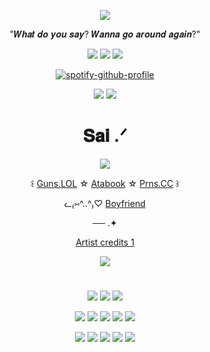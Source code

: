 <div align="center">

![](https://komarev.com/ghpvc/?username=Nintenduu&color=ac1c15&style=for-the-badge&label=Mangos)


"𝑾𝒉𝒂𝒕 𝒅𝒐 𝒚𝒐𝒖 𝒔𝒂𝒚? 𝑾𝒂𝒏𝒏𝒂 𝒈𝒐 𝒂𝒓𝒐𝒖𝒏𝒅 𝒂𝒈𝒂𝒊𝒏?"


<img src="https://64.media.tumblr.com/ea54b63d80b9f558b97e379481022bb0/62d72196e7fb1e6c-61/s100x200/8d421d42e1a881cf674a04acb7bbe075aeea9b0f.pnj">  <img src="https://64.media.tumblr.com/c65da7774f2f1469827e75aef5b2398c/9fc22cea9f38b6f8-38/s100x200/6f81afa70e38efcf5c774291924aa915a728cc4b.pnj">  <img src="https://64.media.tumblr.com/70917267c6a0f562f87a2cc982923209/62d72196e7fb1e6c-b8/s100x200/a345beb7a831c3348c7eb08a006f595a19863a92.pnj"> 

[![spotify-github-profile](https://spotify-github-profile.kittinanx.com/api/view?uid=ckindler05&cover_image=true&theme=novatorem&show_offline=true&background_color=121212&interchange=true&bar_color=53b14f&bar_color_cover=true)](https://github.com/kittinan/spotify-github-profile)

<img src="https://64.media.tumblr.com/8acd0aa8adabde2837276947e7bb0413/4a54e7f1f17a91de-88/s250x400/d3fe34092127a22e5bc6934120d9f5ea156f92c7.gifv"> <img src="https://files.catbox.moe/6v035g.gif">

# 𝐒𝐚𝐢 .ᐟ

<p align="center">
<img src="https://files.catbox.moe/tksg4l.png"> 

  <p align="center">
    
꒰ [Guns.LOL](https://guns.lol/soniq) ☆ [Atabook](https://leech.atabook.org/) ☆ [Prns.CC](https://pronouns.cc/@PVZ) ꒱

ᓚ₍⑅^..^₎♡ [Boyfriend](https://github.com/augustineorlov)

── .✦

[Artist credits 1](https://x.com/tordfart)


<p align="center">


<img src="https://files.catbox.moe/8yiqq8.png">

#


<img src="https://64.media.tumblr.com/233a5f9e07c8b013a468829142320895/dfc3b96dc8f325ac-70/s100x200/c08d74c8cf6173991744d538f2cf86805c71e36a.gifv"> <img src="https://64.media.tumblr.com/34f57f1ab1af1f2de9bcc80291919175/8574ac30b86e31bd-f1/s100x200/5223fcb467ebe6cbad87c79f8bc6c407ea0b22d4.pnj"> <img src="https://64.media.tumblr.com/23e7d37b38234f55811b6ede1c4635af/6eac0cbc1027da31-78/s100x200/814ecb7e53b7f1a50df83266f154c21497ff0f59.pnj">

<img src="https://64.media.tumblr.com/c15a0f44308fa2d153bd3bab17af4218/08e085831204edfe-93/s250x400/5d416879ce6fc9251c964b4b55409571bef458dc.gifv"> <img src="https://64.media.tumblr.com/89a326040c271919c4a0c8b6b182bc67/08e085831204edfe-f9/s250x400/645728c5baffdd48274d19b29a022db984c7aa75.gifv"> <img src="https://64.media.tumblr.com/d1ad7a1701de9b15aa029cddec8ebff1/6521b4de6f9ba744-b9/s250x400/f14adf5efa35917f0113d8e3c415f877c7823641.gifv"> <img src="https://files.catbox.moe/i7f9rs.gif"> <img src="https://files.catbox.moe/jf7hed.gif">

<img src="https://files.catbox.moe/1fpvkj.gif"> <img src="https://files.catbox.moe/oz7tcq.gif"> <img src="https://files.catbox.moe/vc1bei.gif"> <img src="https://files.catbox.moe/oa5xwm.gif"> <img src="https://64.media.tumblr.com/3651c4bddfe064da22b9403f4e109e79/794dfa4c44eb0321-a6/s250x400/47f0625644777fd35d180dff42a62df6104f19af.gifv">




</div>
